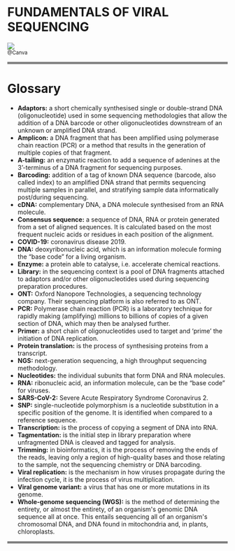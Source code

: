 # FUNDAMENTALS OF VIRAL SEQUENCING

![](iimages/OC4_W1_Act2.png)        
<sub>@Canva</sub>

<hr style="height:5px;border-width:0;color:gray;background-color:gray">


# Glossary
<!-- 1-4 --> 

* **Adaptors:** a short chemically synthesised single or double-strand DNA (oligonucleotide) used in some sequencing methodologies that allow the addition of a DNA barcode or other oligonucleotides downstream of an unknown or amplified DNA strand.                       
* **Amplicon:** a DNA fragment that has been amplified using polymerase chain reaction (PCR) or a method that results in the generation of multiple copies of that fragment.                 
* **A-tailing:** an enzymatic reaction to add a sequence of adenines at the 3’-terminus of a DNA fragment for sequencing purposes.         
* **Barcoding:** addition of a tag of known DNA sequence (barcode, also called index) to an amplified DNA strand that permits sequencing multiple samples in parallel, and stratifying sample data informatically post/during sequencing.         
* **cDNA:** complementary DNA, a DNA molecule synthesised from an RNA molecule.     
* **Consensus sequence:** a sequence of DNA, RNA or protein generated from a set of aligned sequences. It is calculated based on the most frequent nucleic acids or residues in each position of the alignment.                   
* **COVID-19:** coronavirus disease 2019.         
* **DNA:** deoxyribonucleic acid, which is an information molecule forming the “base code” for a living organism.          
* **Enzyme:** a protein able to catalyse, i.e. accelerate chemical reactions.     
* **Library:** in the sequencing context is a pool of DNA fragments attached to adaptors and/or other oligonucleotides used during sequencing preparation procedures.                 
* **ONT:** Oxford Nanopore Technologies, a sequencing technology company. Their sequencing platform is also referred to as ONT.                       
* **PCR:** Polymerase chain reaction (PCR) is a laboratory technique for rapidly making (amplifying) millions to billions of copies of a given section of DNA, which may then be analysed further.          
* **Primer:** a short chain of oligonucleotides used to target and ‘prime’ the initiation of DNA replication.           
* **Protein translation:** is the process of synthesising proteins from a transcript.        
* **NGS:** next-generation sequencing, a high throughput sequencing methodology.   
* **Nucleotides:** the individual subunits that form DNA and RNA molecules.         
* **RNA:** ribonucleic acid, an information molecule, can be the “base code” for viruses.       
* **SARS-CoV-2:** Severe Acute Respiratory Syndrome Coronavirus 2.        
* **SNP:** single-nucleotide polymorphism is a nucleotide substitution in a specific position of the genome. It is identified when compared to a reference sequence.                
* **Transcription:** is the process of copying a segment of DNA into RNA.       
* **Tagmentation:** is the initial step in library preparation where unfragmented DNA is cleaved and tagged for analysis.                      
* **Trimming:** in bioinformatics, it is the process of removing the ends of the reads, leaving only a region of high-quality bases and those relating to the sample, not the sequencing chemistry or DNA barcoding.           
* **Viral replication:** is the mechanism in how viruses propagate during the infection cycle, it is the process of virus multiplication.          
* **Viral genome variant:** a virus that has one or more mutations in its genome.                    
* **Whole-genome sequencing (WGS):**  is the method of determining the entirety, or almost the entirety, of an organism's genomic DNA sequence all at once. This entails sequencing all of an organism's chromosomal DNA, and DNA found in mitochondria and, in plants, chloroplasts.           



<hr style="height:5px;border-width:0;color:gray;background-color:gray">
